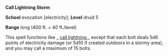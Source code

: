  **Call Lightning Storm**

**School** evocation [electricity]; **Level** druid 5

**Range** long (400 ft. + 40 ft./level)

This spell functions like _ [call lightning](callLightning#_call-lightning)_, except that each bolt deals 5d6 points of electricity damage (or 5d10 if created outdoors in a stormy area), and you may call a maximum of 15 bolts.

